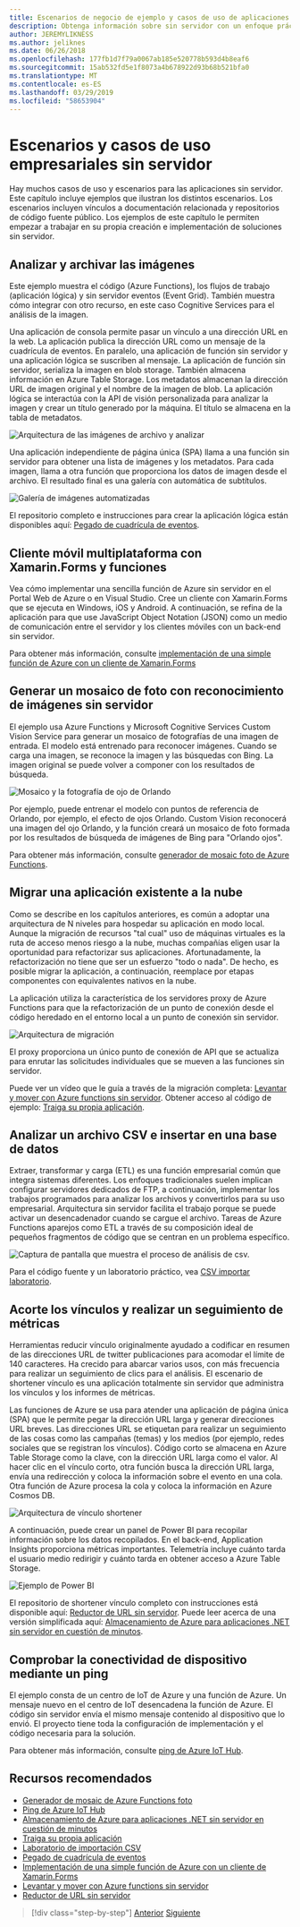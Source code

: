 ```yaml
---
title: Escenarios de negocio de ejemplo y casos de uso de aplicaciones sin servidor
description: Obtenga información sobre sin servidor con un enfoque práctico mediante el acceso a ejemplos que van desde el procesamiento de imágenes para servidores back-end móvil y las canalizaciones ETL.
author: JEREMYLIKNESS
ms.author: jeliknes
ms.date: 06/26/2018
ms.openlocfilehash: 177fb1d7f79a0067ab185e520778b593d4b8eaf6
ms.sourcegitcommit: 15ab532fd5e1f8073a4b678922d93b68b521bfa0
ms.translationtype: MT
ms.contentlocale: es-ES
ms.lasthandoff: 03/29/2019
ms.locfileid: "58653904"
---
```

# <a name="serverless-business-scenarios-and-use-cases"></a>Escenarios y casos de uso empresariales sin servidor

Hay muchos casos de uso y escenarios para las aplicaciones sin servidor. Este capítulo incluye ejemplos que ilustran los distintos escenarios. Los escenarios incluyen vínculos a documentación relacionada y repositorios de código fuente público. Los ejemplos de este capítulo le permiten empezar a trabajar en su propia creación e implementación de soluciones sin servidor.

## <a name="analyze-and-archive-images"></a>Analizar y archivar las imágenes

Este ejemplo muestra el código (Azure Functions), los flujos de trabajo (aplicación lógica) y sin servidor eventos (Event Grid). También muestra cómo integrar con otro recurso, en este caso Cognitive Services para el análisis de la imagen.

Una aplicación de consola permite pasar un vínculo a una dirección URL en la web. La aplicación publica la dirección URL como un mensaje de la cuadrícula de eventos. En paralelo, una aplicación de función sin servidor y una aplicación lógica se suscriben al mensaje. La aplicación de función sin servidor, serializa la imagen en blob storage. También almacena información en Azure Table Storage. Los metadatos almacenan la dirección URL de imagen original y el nombre de la imagen de blob. La aplicación lógica se interactúa con la API de visión personalizada para analizar la imagen y crear un título generado por la máquina. El título se almacena en la tabla de metadatos.

![Arquitectura de las imágenes de archivo y analizar](./media/image-processing-example.png)

Una aplicación independiente de página única (SPA) llama a una función sin servidor para obtener una lista de imágenes y los metadatos. Para cada imagen, llama a otra función que proporciona los datos de imagen desde el archivo. El resultado final es una galería con automática de subtítulos.

![Galería de imágenes automatizadas](./media/automated-image-gallery.png)

El repositorio completo e instrucciones para crear la aplicación lógica están disponibles aquí: [Pegado de cuadrícula de eventos](https://github.com/JeremyLikness/Event-Grid-Glue).

## <a name="cross-platform-mobile-client-using-xamarinforms-and-functions"></a>Cliente móvil multiplataforma con Xamarin.Forms y funciones

Vea cómo implementar una sencilla función de Azure sin servidor en el Portal Web de Azure o en Visual Studio. Cree un cliente con Xamarin.Forms que se ejecuta en Windows, iOS y Android. A continuación, se refina de la aplicación para que use JavaScript Object Notation (JSON) como un medio de comunicación entre el servidor y los clientes móviles con un back-end sin servidor.

Para obtener más información, consulte [implementación de una simple función de Azure con un cliente de Xamarin.Forms](https://azure.microsoft.com/resources/samples/functions-xamarin-getting-started/)

## <a name="generate-a-photo-mosaic-with-serverless-image-recognition"></a>Generar un mosaico de foto con reconocimiento de imágenes sin servidor

El ejemplo usa Azure Functions y Microsoft Cognitive Services Custom Vision Service para generar un mosaico de fotografías de una imagen de entrada. El modelo está entrenado para reconocer imágenes. Cuando se carga una imagen, se reconoce la imagen y las búsquedas con Bing. La imagen original se puede volver a componer con los resultados de búsqueda.

![Mosaico y la fotografía de ojo de Orlando](./media/orlando-eye-both.png)

Por ejemplo, puede entrenar el modelo con puntos de referencia de Orlando, por ejemplo, el efecto de ojos Orlando. Custom Vision reconocerá una imagen del ojo Orlando, y la función creará un mosaico de foto formada por los resultados de búsqueda de imágenes de Bing para "Orlando ojos".

Para obtener más información, consulte [generador de mosaic foto de Azure Functions](https://azure.microsoft.com/resources/samples/functions-dotnet-photo-mosaic/).

## <a name="migrate-an-existing-application-to-the-cloud"></a>Migrar una aplicación existente a la nube

Como se describe en los capítulos anteriores, es común a adoptar una arquitectura de N niveles para hospedar su aplicación en modo local. Aunque la migración de recursos "tal cual" uso de máquinas virtuales es la ruta de acceso menos riesgo a la nube, muchas compañías eligen usar la oportunidad para refactorizar sus aplicaciones. Afortunadamente, la refactorización no tiene que ser un esfuerzo "todo o nada". De hecho, es posible migrar la aplicación, a continuación, reemplace por etapas componentes con equivalentes nativos en la nube.

La aplicación utiliza la característica de los servidores proxy de Azure Functions para que la refactorización de un punto de conexión desde el código heredado en el entorno local a un punto de conexión sin servidor.

![Arquitectura de migración](./media/migration-architecture.png)

El proxy proporciona un único punto de conexión de API que se actualiza para enrutar las solicitudes individuales que se mueven a las funciones sin servidor.

Puede ver un vídeo que le guía a través de la migración completa: [Levantar y mover con Azure functions sin servidor](https://channel9.msdn.com/Events/Connect/2017/E102). Obtener acceso al código de ejemplo: [Traiga su propia aplicación](https://github.com/JeremyLikness/bring-own-app-connect-17).

## <a name="parse-a-csv-file-and-insert-into-a-database"></a>Analizar un archivo CSV e insertar en una base de datos

Extraer, transformar y carga (ETL) es una función empresarial común que integra sistemas diferentes. Los enfoques tradicionales suelen implican configurar servidores dedicados de FTP, a continuación, implementar los trabajos programados para analizar los archivos y convertirlos para su uso empresarial. Arquitectura sin servidor facilita el trabajo porque se puede activar un desencadenador cuando se cargue el archivo. Tareas de Azure Functions aparejos como ETL a través de su composición ideal de pequeños fragmentos de código que se centran en un problema específico.

![Captura de pantalla que muestra el proceso de análisis de csv.](./media/serverless-business-scenarios/csv-parse-database-import.png)

Para el código fuente y un laboratorio práctico, vea [CSV importar laboratorio](https://github.com/JeremyLikness/azure-fn-file-process-hol).

## <a name="shorten-links-and-track-metrics"></a>Acorte los vínculos y realizar un seguimiento de métricas

Herramientas reducir vínculo originalmente ayudado a codificar en resumen de las direcciones URL de twitter publicaciones para acomodar el límite de 140 caracteres. Ha crecido para abarcar varios usos, con más frecuencia para realizar un seguimiento de clics para el análisis. El escenario de shortener vínculo es una aplicación totalmente sin servidor que administra los vínculos y los informes de métricas.

Las funciones de Azure se usa para atender una aplicación de página única (SPA) que le permite pegar la dirección URL larga y generar direcciones URL breves. Las direcciones URL se etiquetan para realizar un seguimiento de las cosas como las campañas (temas) y los medios (por ejemplo, redes sociales que se registran los vínculos). Código corto se almacena en Azure Table Storage como la clave, con la dirección URL larga como el valor. Al hacer clic en el vínculo corto, otra función busca la dirección URL larga, envía una redirección y coloca la información sobre el evento en una cola. Otra función de Azure procesa la cola y coloca la información en Azure Cosmos DB.

![Arquitectura de vínculo shortener](./media/link-shortener-architecture.png)

A continuación, puede crear un panel de Power BI para recopilar información sobre los datos recopilados. En el back-end, Application Insights proporciona métricas importantes. Telemetría incluye cuánto tarda el usuario medio redirigir y cuánto tarda en obtener acceso a Azure Table Storage.

![Ejemplo de Power BI](./media/power-bi-example.png)

El repositorio de shortener vínculo completo con instrucciones está disponible aquí: [Reductor de URL sin servidor](https://github.com/jeremylikness/serverless-url-shortener). Puede leer acerca de una versión simplificada aquí: [Almacenamiento de Azure para aplicaciones .NET sin servidor en cuestión de minutos](https://blogs.msdn.microsoft.com/webdev/2018/01/25/azure-storage-for-serverless-net-apps-in-minutes/).

## <a name="verify-device-connectivity-using-a-ping"></a>Comprobar la conectividad de dispositivo mediante un ping

El ejemplo consta de un centro de IoT de Azure y una función de Azure. Un mensaje nuevo en el centro de IoT desencadena la función de Azure. El código sin servidor envía el mismo mensaje contenido al dispositivo que lo envió. El proyecto tiene toda la configuración de implementación y el código necesaria para la solución.

Para obtener más información, consulte [ping de Azure IoT Hub](https://azure.microsoft.com/resources/samples/iot-hub-node-ping/).

## <a name="recommended-resources"></a>Recursos recomendados

* [Generador de mosaic de Azure Functions foto](https://azure.microsoft.com/resources/samples/functions-dotnet-photo-mosaic/)
* [Ping de Azure IoT Hub](https://azure.microsoft.com/resources/samples/iot-hub-node-ping/)
* [Almacenamiento de Azure para aplicaciones .NET sin servidor en cuestión de minutos](https://blogs.msdn.microsoft.com/webdev/2018/01/25/azure-storage-for-serverless-net-apps-in-minutes/)
* [Traiga su propia aplicación](https://github.com/JeremyLikness/bring-own-app-connect-17)
* [Laboratorio de importación CSV](https://github.com/JeremyLikness/azure-fn-file-process-hol)
* [Pegado de cuadrícula de eventos](https://github.com/JeremyLikness/Event-Grid-Glue)
* [Implementación de una simple función de Azure con un cliente de Xamarin.Forms](https://azure.microsoft.com/resources/samples/functions-xamarin-getting-started/)
* [Levantar y mover con Azure functions sin servidor](https://channel9.msdn.com/Events/Connect/2017/E102)
* [Reductor de URL sin servidor](https://github.com/jeremylikness/serverless-url-shortener)

>[!div class="step-by-step"]
>[Anterior](orchestration-patterns.md)
>[Siguiente](serverless-conclusion.md)